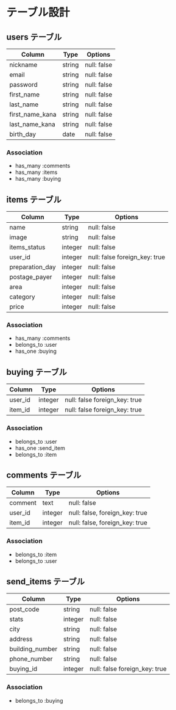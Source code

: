 # テーブル設計

## users テーブル

| Column         | Type      | Options     |
| --------       | ------    | ----------- |
| nickname       | string    | null: false |
| email          | string    | null: false |
| password       | string    | null: false |
| first_name     | string    | null: false |
| last_name      | string    | null: false |
| first_name_kana| string    | null: false |
| last_name_kana | string    | null: false |
| birth_day      | date      | null: false |
### Association


- has_many :comments
- has_many :items
- has_many  :buying

## items テーブル

| Column         | Type      | Options                       |
| ------         | ------    | -----------                   |
| name           | string    | null: false                   |
| image          | string    | null: false                   |
| items_status   | integer   | null: false                   |
| user_id        | integer   | null: false foreign_key: true |
| preparation_day| integer   | null: false                   |
| postage_payer  | integer   | null: false                   |
| area           | integer   | null: false                   |
| category       | integer   | null: false                   |
| price          | integer   | null: false                   |

### Association

- has_many :comments
- belongs_to :user
- has_one :buying


## buying テーブル

| Column         | Type      | Options                       |
| ------         | ------    | -----------                   |
| user_id        | integer   | null: false foreign_key: true |
| item_id        | integer   | null: false foreign_key: true |



### Association

- belongs_to :user
- has_one :send_item
- belongs_to :item

## comments テーブル

| Column  | Type       | Options                        |
| ------- | ---------- | ------------------------------ |
| comment | text       | null: false                    |
| user_id | integer    | null: false, foreign_key: true |
| item_id | integer    | null: false, foreign_key: true |

### Association

- belongs_to :item
- belongs_to :user



## send_items テーブル

| Column        | Type       | Options                        |
| -------       | ---------- | ------------------------------ |
| post_code     | string     | null: false                    |
| stats         | integer    | null: false                    |
| city          | string     | null: false                    |
| address       | string     | null: false                    |
|building_number| string     | null: false                    |
|phone_number   | string     | null: false                    |
|buying_id      | integer    | null: false foreign_key: true  |

### Association


- belongs_to :buying

